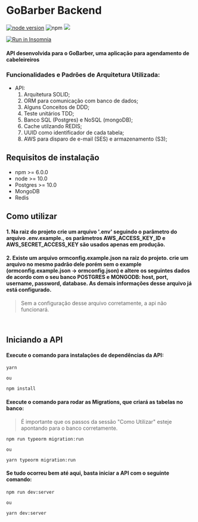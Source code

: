 # GoBarber Backend

[![node version](https://img.shields.io/node/v/react)](https://img.shields.io/node/v/react)
![npm](https://img.shields.io/npm/v/pg?label=Postgres)
<img src="https://img.shields.io/github/languages/top/tsunodajapa/gobarber_backend">

<a href="https://insomnia.rest/run/?label=Rotas%20Gobarber&uri=https%3A%2F%2Fgithub.com%2Ftsunodajapa%2Fgobarber_backend%2Fblob%2Fmaster%2FrotasInsomnia.json" target="_blank"><img src="https://insomnia.rest/images/run.svg" alt="Run in Insomnia"></a>

#### API desenvolvida para o GoBarber, uma aplicação para agendamento de cabeleireiros

### Funcionalidades e Padrões de Arquitetura Utilizada:

 - API:
    1. Arquitetura SOLID;
    2. ORM para comunicação com banco de dados;
    3. Alguns Conceitos de DDD;
    4. Teste unitários TDD;
    5. Banco SQL (Postgres) e NoSQL (mongoDB);
    6. Cache utilzando REDIS;
    7. UUID como identificador de cada tabela;
    8. AWS para disparo de e-mail (SES) e armazenamento (S3);

## Requisitos de instalação

- npm >= 6.0.0
- node >= 10.0
- Postgres >= 10.0
- MongoDB
- Redis

## Como utilizar

#### 1. Na raiz do projeto crie um arquivo '.env' seguindo o parâmetro do arquivo .env.example., os parâmetros AWS_ACCESS_KEY_ID e AWS_SECRET_ACCESS_KEY são usados apenas em produção.

#### 2. Existe um arquivo <b>ormconfig.example.json</b> na raiz do projeto. crie um arquivo no mesmo padrão dele porém sem o example (ormconfig.example.json -> ormconfig.json) e altere os seguintes dados de acordo com o seu banco POSTGRES e MONGODB: host, port, username, password, database. As demais informações desse arquivo já está configurado.

> Sem a configuração desse arquivo corretamente, a api não funcionará.

<br>

## Iniciando a API

#### Execute o comando para instalações de dependências da API:

```
yarn

ou

npm install
```

#### Execute o comando para rodar as Migrations, que criará as tabelas no banco:
> É importante que os passos da sessão "Como Utilizar" esteje apontando para o banco corretamente.

```
npm run typeorm migration:run

ou

yarn typeorm migration:run
```

#### Se tudo ocorreu bem até aqui, basta iniciar a API com o seguinte comando:

```
npm run dev:server

ou

yarn dev:server
```
